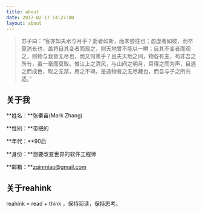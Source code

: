 ```yaml
---
title: about
date: 2017-02-17 14:27:00
layout: about
---
```

>苏子曰：“客亦知夫水与月乎？逝者如斯，而未尝往也；盈虚者如彼，而卒莫消长也，盖将自其变者而观之，则天地曾不能以一瞬；自其不变者而观之，则物与我皆无尽也，而又何羡乎？且夫天地之间，物各有主，苟非吾之所有，虽一毫而莫取。惟江上之清风，与山间之明月，耳得之而为声，目遇之而成色，取之无禁，用之不竭，是造物者之无尽藏也，而吾与子之所共适。”

## 关于我

**姓名：**张秦苗(Mark Zhang)

**性别：**带把的

**年代：**90后

**身份：**想要改变世界的软件工程师

**邮箱：**zqinmiao@gmail.com

## 关于reahink

reahink = read + think ，保持阅读，保持思考。